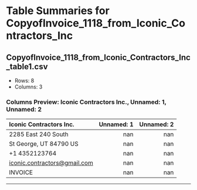 # Table Summaries for CopyofInvoice_1118_from_Iconic_Contractors_Inc

## CopyofInvoice_1118_from_Iconic_Contractors_Inc_table1.csv
- Rows: 8
- Columns: 3
### Columns Preview: Iconic Contractors Inc., Unnamed: 1, Unnamed: 2

| Iconic Contractors Inc.      |   Unnamed: 1 |   Unnamed: 2 |
|:-----------------------------|-------------:|-------------:|
| 2285 East 240 South          |          nan |          nan |
| St George, UT  84790 US      |          nan |          nan |
| +1 4352123764                |          nan |          nan |
| iconic.contractors@gmail.com |          nan |          nan |
| INVOICE                      |          nan |          nan |

---
